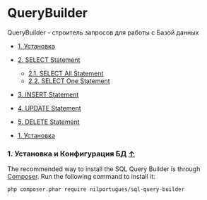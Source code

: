 # QueryBuilder
QueryBuilder - строитель запросов для работы с Базой данных

<a name="index_block"></a>

* [1. Установка](#block1)
* [2. SELECT Statement](#block2)
    * [2.1. SELECT All Statement](#block2.1)     
    * [2.2. SELECT One Statement](#block2.2)  
* [3. INSERT Statement](#block3)
* [4. UPDATE Statement](#block4)
* [5. DELETE Statement](#block5)


* [1. Установка](#block1)

<a name="block1"></a>
### 1. Установка и Конфигурация БД [↑](#index_block)
The recommended way to install the SQL Query Builder is through [Composer](http://getcomposer.org). Run the following command to install it:

```sh
php composer.phar require nilportugues/sql-query-builder
```
